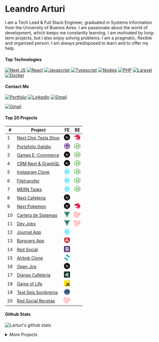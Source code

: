 # Leandro Arturi

I am a Tech Lead & Full Stack Engineer, graduated in Systems Information from the University of Buenos Aires. I am passionate about the world of development, which keeps me constantly learning. I am motivated by long-term projects, but I also enjoy solving problems. I am a pragmatic, flexible and organized person. I am always predisposed to learn and to offer my help.

#### Top Technologies

[![Next JS](https://img.shields.io/badge/Next-black?style=for-the-badge&logo=next.js&logoColor=white)](#) 
[![React](https://img.shields.io/badge/React-61DBFB?style=for-the-badge&logo=react&logoColor=03D3F7&color=212121)](#) 
[![Javascript](https://img.shields.io/badge/Javascript-F0DB4F?style=for-the-badge&logo=javascript&logoColor=black&color=E8D44D)](#) 
[![Typescript](https://img.shields.io/badge/Typescript-007acc?style=for-the-badge&logo=typescript&logoColor=white&color=2F73BF)](#) 
[![Nodejs](https://img.shields.io/badge/-Nodejs-3C873A?style=for-the-badge&logo=node.js&logoColor=white&color=519942)](#) 
[![PHP](https://img.shields.io/badge/-PHP-777BB4?style=for-the-badge&logo=php&logoColor=white)](#)
[![Laravel](https://img.shields.io/badge/-Laravel-FF2D20?style=for-the-badge&logo=laravel&logoColor=white&color=E7392C)](#)
[![Docker](https://img.shields.io/badge/docker-%230db7ed.svg?style=for-the-badge&logo=docker&logoColor=white&color=2592E5)](#)

#### Contact Me
[![Portfolio](https://img.shields.io/badge/Portfolio-%23000000.svg?style=for-the-badge&logo=firefox&logoColor=#FF7139)](https://leandroarturi.com.ar)
[![LinkedIn](https://img.shields.io/badge/linkedin-%230077B5.svg?style=for-the-badge&logo=linkedin&logoColor=white&color=0173B1)](https://www.linkedin.com/in/leandroarturi)
[![Gmail](https://img.shields.io/badge/Gmail-D14836?style=for-the-badge&logo=gmail&logoColor=white&color=cc2d28)](mailto:lea.arturi@gmail.com.com)


<a href="mailto:elcorreoquequieres@correo.com">![Gmail](https://img.shields.io/badge/Gmail-D14836?style=for-the-badge&logo=gmail&logoColor=white&color=cc2d28)</a>



#### Top 20 Projects
| #  | Project                                                                          | FE                                                                                                                                                | BE                                                                                                                                             |
| -- | -------------------------------------------------------------------------------- | ---------------------------------------------------------------------------------------------------------------------------------------------------- | ------------------------------------------------------------------------------------------------------------------------------------------------ |
| 1  | [Next Clon Tesla Shop](https://leandroarturi.com.ar)                           | [<span><img src="./icons/nextjs-icon.svg" alt="Next" width="20px" height="20px"></span>](https://github.com/larturi/next-teslo-shop)               | [<span><img src="./icons/nestjs.svg" alt="Nest.js" width="20px" height="20px">](https://github.com/larturi/nest-teslo-api)                     |
| 2  | [Portafolio Gatsby](https://leandroarturi.com.ar)                              | [<span><img src="./icons/gatsby.svg" alt="Gatsby" width="20px" height="20px"></span>](https://github.com/larturi/portfolio-gatsby)                 | [<span><img src="./icons/nodejs-icon.svg" alt="Node" width="20px" height="20px"></span>](https://github.com/larturi/portfolio-strapi)          |
| 3  | [Games E-Commerce](http://cloudapp.com.ar/ecommerce-games)                     | [<span><img src="./icons/nextjs-icon.svg" alt="Next" width="20px" height="20px"></span>](https://github.com/larturi/next-ecommerce-client)         | [<span><img src="./icons/nodejs-icon.svg" alt="Node" width="20px" height="20px"></span>](https://github.com/larturi/strapi-ecommerce-server)   |
| 4  | [CRM Next & GraphQL](http://cloudapp.com.ar/crm-next-apollo)                   | [<span><img src="./icons/nextjs-icon.svg" alt="Next" width="20px" height="20px"></span>](https://github.com/larturi/next-graphql-crm)              | [<span><img src="./icons/nodejs-icon.svg" alt="Node" width="20px" height="20px"></span>](https://github.com/larturi/node-graphql-crm)          |
| 5  | [Instagram Clone](https://instaclone-react.netlify.app)                        | [<span><img src="./icons/react.svg" alt="React" width="20px" height="20px"></span>](https://github.com/larturi/react-apollo-instaclone-client)     | [<span><img src="./icons/nodejs-icon.svg" alt="Node" width="20px" height="20px"></span>](https://github.com/larturi/apollo-instaclone-server)  |
| 6  | [Filetransfer](https://react-filetransfer-cliente.vercel.app)                  | [<span><img src="./icons/react.svg" alt="React" width="20px" height="20px"></span>](https://github.com/larturi/react-filetransfer-cliente)         | [<span><img src="./icons/nodejs-icon.svg" alt="Node" width="20px" height="20px"></span>](https://github.com/larturi/node-filetransfer-backend) |
| 7  | [MERN Tasks](http://mern-tasks.cloudapp.com.ar)                                | [<span><img src="./icons/react.svg" alt="React" width="20px" height="20px"></span>](https://github.com/larturi/react-mern-tasks)                   | [<span><img src="./icons/nodejs-icon.svg" alt="Node" width="20px" height="20px"></span>](https://github.com/larturi/node-mern-tasks)           |
| 8  | [Next Cafeteria](https://next-prisma-kiosoco-app-nvwrpxxfa-larturi.vercel.app) | [<span><img src="./icons/nextjs-icon.svg" alt="Next" width="20px" height="20px"></span>](https://github.com/larturi/next-prisma-kiosoco-app)       |                                                                                                                                                  |
| 9  | [Next Pokemon](https://next-app-pokemon.vercel.app)                            | [<span><img src="./icons/nextjs-icon.svg" alt="Next" width="20px" height="20px"></span>](https://github.com/larturi/next-pokemon)                  | [<span><img src="./icons/nestjs.svg" alt="Nest.js" width="20px" height="20px">](https://github.com/larturi/nest-pokedex)                       |
| 10 | [Cartera de Sistemas](http://www.carteradesistemas.cloudapp.com.ar/login)      | [<span><img src="./icons/vue.svg" alt="Vue" width="20px" height="20px"></span>](https://github.com/larturi/vue-buscador-banderas)                  | [<span><img src="./icons/laravel.svg" alt="Laravel" width="20px" height="20px"></span>](https://github.com/larturi/laravel-cartera-sistemas)   |
| 11 | [Dev Jobs](http://www.devjobs.cloudapp.com.ar)                                 | [<span><img src="./icons/vue.svg" alt="Vue" width="20px" height="20px"></span>](https://github.com/larturi/vue-buscador-banderas)                  | [<span><img src="./icons/laravel.svg" alt="Laravel" width="20px" height="20px"></span>](https://github.com/larturi/laravel-devJobs)            |
| 12 | [Journal App](http://calendar-react.cloudapp.com.ar)                           | [<span><img src="./icons/react.svg" alt="React" width="20px" height="20px"></span>](https://github.com/larturi/react-journal-app)                  |                                                                                                                                                  |
| 13 | [Burguers App](http://cloudapp.com.ar/demo/burgers/#/list-categories)          | [<span><img src="./icons/angular-icon.svg" alt="Angular" width="20px" height="20px"></span>](https://github.com/larturi/angular-burguer-queen)     |                                                                                                                                                  |
| 14 | [Red Social](https://larturi.github.io/bootstrap-red-social)                   | [<span><img src="./icons/bootstrap.svg" alt="Bootstrap" width="20px" height="20px"></span>](https://github.com/larturi/bootstrap-red-social)       |                                                                                                                                                  |
| 15 | [Airbnb Clone](https://larturi.github.io/tailwind-airbnb)                      | [<span><img src="./icons/tailwindcss-icon.svg" alt="Tailwind" width="20px" height="20px"></span>](https://github.com/larturi/tailwind-airbnb)      |                                                                                                                                                  |
| 16 | [Open Jira](https://next-open-jira-app.vercel.app)                             | [<span><img src="./icons/nextjs-icon.svg" alt="Next" width="20px" height="20px"></span>](https://github.com/larturi/next-open-jira)                |                                                                                                                                                  |
| 17 | [Django Cafeteria](http://cafeteriadjango.pythonanywhere.com)                  | [<span><img src="./icons/django.svg" alt="Django" width="20px" height="20px"></span>](https://github.com/larturi/django-cafeteria)                 |                                                                                                                                                  |
| 18 | [Game of Life](https://game-life-conway.netlify.app)                           | [<span><img src="./icons/javascript.svg" alt="Vanilla JS" width="20px" height="20px"></span>](https://github.com/larturi/js-game-of-life-conway)   |                                                                                                                                                  |
| 19 | [Test Seis Sombreros](http://cloudapp.com.ar/testsombreros)                    | [<span><img src="./icons/php.svg" alt="Php" width="20px" height="20px"></span>](https://github.com/larturi/php-seis-sombreros)                     |                                                                                                                                                  |
| 20 | [Red Social Recetas](http://www.recetas.cloudapp.com.ar)                       | [<span><img src="./icons/laravel.svg" alt="Laravel" width="20px" height="20px"></span>](https://github.com/larturi/laravel-recetas-cocina)<br> |


#### Github Stats

![Larturi's github stats](https://github-readme-stats.vercel.app/api?username=larturi&count_private=true&theme=tokyonight&hide=contribs,prs)

 <details>
<summary>
  More Projects
</summary>
   
<br>

| #   | Project                                                                                          | FE                                                                                                                                                     | BE                                                                                                                                                  |
| --- | ------------------------------------------------------------------------------------------------ | --------------------------------------------------------------------------------------------------------------------------------------------------------- | ----------------------------------------------------------------------------------------------------------------------------------------------------- |
| 1   | [React Lyrics](https://lyrics-react-lna.netlify.app)                                           | [<span><img style="text-align: center;" src="./icons/react.svg" alt="React" width="20px" height="20px"></span>](https://github.com/larturi/react-lyrics-v2)                         |                                                                                                                                                       |
| 2   | Twitter Clone React & Go                                                                         | [<span><img style="text-align: center;" src="./icons/react.svg" alt="React" width="20px" height="20px"></span>](https://github.com/larturi/react-twitter-clone)                     | [<span><img style="text-align: center;" src="./icons/go.svg" alt="Golang" width="20px" height="20px"></span>](https://github.com/larturi/golang-twitter-clone)                  |
| 3   | Serverless AWS Lambda Dynamo PoC                                                                 |                                                                                                                                                           | [<span><img style="text-align: center;" src="./icons/nodejs-icon.svg" alt="Node" width="20px" height="20px"></span>](https://github.com/larturi/aws-serverless-node-poc)        |
| 4   | [React Crypto CoinGecko](https://react-crypto-coingecko.netlify.app)                           | [<span><img style="text-align: center;" src="./icons/react.svg" alt="React" width="20px" height="20px"></span>](https://github.com/larturi/react-crypto-coingecko)                  |                                                                                                                                                       |
| 5   | [React Giphy App](http://cloudapp.com.ar/demo/gif-react)                                       | [<span><img style="text-align: center;" src="./icons/react.svg" alt="React" width="20px" height="20px"></span>](https://github.com/larturi/react-gift-app)                          |                                                                                                                                                       |
| 6   | [React Drinks App](http://cloudapp.com.ar/demo/drinks)                                         | [<span><img style="text-align: center;" src="./icons/react.svg" alt="React" width="20px" height="20px"></span>](https://github.com/larturi/react-drinks)                            |                                                                                                                                                       |
| 7   | [React Criptos App](http://cloudapp.com.ar/demo/cripto)                                        | [<span><img style="text-align: center;" src="./icons/react.svg" alt="React" width="20px" height="20px"></span>](https://github.com/larturi/react-criptomonedas)                     |                                                                                                                                                       |
| 8   | [React Heroes App](https://heros-react-app.netlify.app)                                        | [<span><img style="text-align: center;" src="./icons/react.svg" alt="React" width="20px" height="20px"></span>](https://github.com/larturi/react-heroes-app)                        |                                                                                                                                                       |
| 9   | [React Breaking Bad](https://breakingbad-app-react.netlify.app)                                | [<span><img style="text-align: center;" src="./icons/react.svg" alt="React" width="20px" height="20px"></span>](https://github.com/larturi/react-breakingbad-api)                   |                                                                                                                                                       |
| 10  | [React Basic Budget](https://budget-basic-react-app.netlify.app)                               | [<span><img style="text-align: center;" src="./icons/react.svg" alt="React" width="20px" height="20px"></span>](https://github.com/larturi/react-presupuesto)                       |                                                                                                                                                       |
| 11  | [React Seguros](https://cotizador-react-app-ok.netlify.app)                                    | [<span><img style="text-align: center;" src="./icons/react.svg" alt="React" width="20px" height="20px"></span>](https://github.com/larturi/react-cotizador)                         |                                                                                                                                                       |
| 12  | [React Citas App](https://agenda-turnos-react.netlify.app)                                     | [<span><img style="text-align: center;" src="./icons/react.svg" alt="React" width="20px" height="20px"></span>](https://github.com/larturi/react-citas)                             |                                                                                                                                                       |
| 13  | [React Imágenes Pixabay](https://images-pixabay-react-app.netlify.app)                         | [<span><img style="text-align: center;" src="./icons/react.svg" alt="React" width="20px" height="20px"></span>](https://github.com/larturi/react-imagenes-pixabay)                  |                                                                                                                                                       |
| 14  | iCard - Menú Restaurantes                                                                        | [<span><img style="text-align: center;" src="./icons/react.svg" alt="React" width="20px" height="20px"></span>](https://github.com/larturi/react-icard)                             | [<span><img style="text-align: center;" src="./icons/django.svg" alt="Django" width="20px" height="20px"></span>](https://github.com/larturi/django-rest-icard)                 |
| 15  | MERN Tickets App                                                                                 | [<span><img style="text-align: center;" src="./icons/react.svg" alt="React" width="20px" height="20px"></span>](https://github.com/larturi/react-tickets-app)                       | [<span><img style="text-align: center;" src="./icons/nodejs-icon.svg" alt="Node" width="20px" height="20px"></span>](https://github.com/larturi/-node-tickets-app-server)       |
| 16  | React Noticias App                                                                               | [<span><img style="text-align: center;" src="./icons/react.svg" alt="React" width="20px" height="20px"></span>](https://github.com/larturi/react-noticias)                          |                                                                                                                                                       |
| 17  | React CRUD Productos                                                                             | [<span><img style="text-align: center;" src="./icons/react.svg" alt="React" width="20px" height="20px"></span>](https://github.com/larturi/react-redux-crud-productos)              |                                                                                                                                                       |
| 18  | React Mapbox SocketIO                                                                            | [<span><img style="text-align: center;" src="./icons/react.svg" alt="React" width="20px" height="20px"></span>](https://github.com/larturi/react-mapas-client)                      |                                                                                                                                                       |
| 19  | React Clima App                                                                                  | [<span><img style="text-align: center;" src="./icons/react.svg" alt="React" width="20px" height="20px"></span>](https://github.com/larturi/react-clima)                             |                                                                                                                                                       |
| 20  | MERN Chat                                                                                        | [<span><img style="text-align: center;" src="./icons/react.svg" alt="React" width="20px" height="20px"></span>](https://github.com/larturi/react-chatapp-app)                       | [<span><img style="text-align: center;" src="./icons/nodejs-icon.svg" alt="Node" width="20px" height="20px"></span>](https://github.com/larturi/node-chatapp-server)            |
| 21  | [Todolist MERN](http://www.todolist-mern.cloudapp.com.ar)                                      | [<span><img style="text-align: center;" src="./icons/nextjs-icon.svg" alt="Next" width="20px" height="20px"></span>](https://github.com/larturi/next-todolist-mern-cliente)         | [<span><img style="text-align: center;" src="./icons/nodejs-icon.svg" alt="Node" width="20px" height="20px"></span>](https://github.com/larturi/node-todolist-mern-ts-server)   |
| 22  | [Products Hunt](https://product-hunt-1f8d8.web.app)                                            | [<span><img style="text-align: center;" src="./icons/nextjs-icon.svg" alt="Next" width="20px" height="20px"></span>](https://github.com/larturi/next-producthunt)                   | <span><img style="text-align: center;" src="./icons/firebase.svg" alt="Firebase" width="20px" height="20px"></span>                                                               |
| 23  | [Guitar LA](https://react-next-guitarla.vercel.app)                                            | [<span><img style="text-align: center;" src="./icons/nextjs-icon.svg" alt="Next" width="20px" height="20px"></span>](https://github.com/larturi/next-guitarla)                      |                                                                                                                                                       |
| 24  | [Curriculum](https://gatsby-curriculum.netlify.app)                                            | [<span><img style="text-align: center;" src="./icons/gatsby.svg" alt="Gatsby" width="20px" height="20px"></span>](https://github.com/larturi/gatsby-curriculum)                     |                                                                                                                                                       |
| 25  | [Hotel Gatsby](https://gatsby-hotel-app.netlify.app)                                           | [<span><img style="text-align: center;" src="./icons/gatsby.svg" alt="Gatsby" width="20px" height="20px"></span>](https://github.com/larturi/gatsby-hotel)                          |                                                                                                                                                       |
| 26  | [Bienes Raices](https://bienesraices-gatsby-app.netlify.app)                                   | [<span><img style="text-align: center;" src="./icons/gatsby.svg" alt="Gatsby" width="20px" height="20px"></span>](https://github.com/larturi/gatsby-propiedades-front)              | [<span><img style="text-align: center;" src="./icons/nodejs-icon.svg" alt="Node" width="20px" height="20px"></span>](https://github.com/larturi/node-propiedades-back)          |
| 27  | Node Api Rest Server                                                                             |                                                                                                                                                           | [<span><img style="text-align: center;" src="./icons/nodejs-icon.svg" alt="Node" width="20px" height="20px"></span>](https://github.com/larturi/node-rest-server)               |
| 28  | Node PoCs & Labs                                                                                 |                                                                                                                                                           | [<span><img style="text-align: center;" src="./icons/nodejs-icon.svg" alt="Node" width="20px" height="20px"></span>](https://github.com/larturi/node-labs)                      |
| 29  | Apollo & MySQL & TypeScript                                                                      |                                                                                                                                                           | [<span><img style="text-align: center;" src="./icons/nodejs-icon.svg" alt="Node" width="20px" height="20px"></span>](https://github.com/larturi/apollo-graphql-typescript)      |
| 30  | Node Bands Names                                                                                 |                                                                                                                                                           | [<span><img style="text-align: center;" src="./icons/nodejs-icon.svg" alt="Node" width="20px" height="20px"></span>](https://github.com/larturi/socketio-band-names-server)     |
| 31  | Node Turnos                                                                                      |                                                                                                                                                           | [<span><img style="text-align: center;" src="./icons/nodejs-icon.svg" alt="Node" width="20px" height="20px"></span>](https://github.com/larturi/node-turnos)                    |
| 32  | Node FizzBuzz                                                                                    |                                                                                                                                                           | [<span><img style="text-align: center;" src="./icons/nodejs-icon.svg" alt="Node" width="20px" height="20px"></span>](https://github.com/larturi/node-ts-fizzbuzz)               |
| 33  | Node Basic Chat                                                                                  |                                                                                                                                                           | [<span><img style="text-align: center;" src="./icons/nodejs-icon.svg" alt="Node" width="20px" height="20px"></span>](https://github.com/larturi/socketio-chat-basico)           |
| 34  | Node Weather App                                                                                 |                                                                                                                                                           | [<span><img style="text-align: center;" src="./icons/nodejs-icon.svg" alt="Node" width="20px" height="20px"></span>](https://github.com/larturi/node-weather-app)               |
| 35  | Node Clima App                                                                                   |                                                                                                                                                           | [<span><img style="text-align: center;" src="./icons/nodejs-icon.svg" alt="Node" width="20px" height="20px"></span>](https://github.com/larturi/node-clima)                     |
| 36  | Node Todolist Shell                                                                              |                                                                                                                                                           | [<span><img style="text-align: center;" src="./icons/nodejs-icon.svg" alt="Node" width="20px" height="20px"></span>](https://github.com/larturi/node-por-hacer)                 |
| 37  | Node & MySQL & TypeScript                                                                        |                                                                                                                                                           | [<span><img style="text-align: center;" src="./icons/nodejs-icon.svg" alt="Node" width="20px" height="20px"></span>](https://github.com/larturi/node-ts-mysql)                  |
| 38  | Chat Node                                                                                        |                                                                                                                                                           | [<span><img style="text-align: center;" src="./icons/nodejs-icon.svg" alt="Node" width="20px" height="20px"></span>](https://github.com/larturi/node-socket-chat)               |
| 39  | Apollo & MySQL                                                                                   |                                                                                                                                                           | [<span><img style="text-align: center;" src="./icons/nodejs-icon.svg" alt="Node" width="20px" height="20px"></span>](https://github.com/larturi/apollo-graphql-mysql-server)    |
| 40  | Laravel Devstagram                                                                               | [<span><img style="text-align: center;" src="./icons/laravel.svg" alt="Laravel" width="20px" height="20px"></span>](https://github.com/larturi/laravel-devstagram)                  |                                                                                                                                                       |
| 41  | Blog + Admin - Laravel & Jetstream                                                               | [<span><img style="text-align: center;" src="./icons/laravel.svg" alt="Laravel" width="20px" height="20px"></span>](https://github.com/larturi/laravel-blog-jetstream)              |                                                                                                                                                       |
| 42  | [Todolist Laravel & Nuxt](http://todolist-vue.cloudapp.com.ar/dist)                            | [<span><img style="text-align: center;" src="./icons/nuxt-icon.svg" alt="Nuxt" width="20px" height="20px"></span>](https://github.com/larturi/vue-nuxt-todolist-client)             | [<span><img style="text-align: center;" src="./icons/laravel.svg" alt="Laravel" width="20px" height="20px"></span>](https://github.com/larturi/laravel-vue-todolist-backend)    |
| 43  | [Laravel Organizador Futbol](http://hoyjugamos.cloudapp.com.ar)                                | [<span><img style="text-align: center;" src="./icons/laravel.svg" alt="Laravel" width="20px" height="20px"></span>](https://github.com/larturi/php-hoyjugamos)                      |                                                                                                                                                       |
| 44  | Laravel Establecimientos                                                                         | [<span><img style="text-align: center;" src="./icons/laravel.svg" alt="Laravel" width="20px" height="20px"></span>](https://github.com/larturi/laravel-establecimientos)            |                                                                                                                                                       |
| 45  | CURD Laravel                                                                                     | [<span><img style="text-align: center;" src="./icons/laravel.svg" alt="Laravel" width="20px" height="20px"></span>](https://github.com/larturi/laravel-abm)                         |                                                                                                                                                       |
| 46  | CURD Laravel II                                                                                  | [<span><img style="text-align: center;" src="./icons/laravel.svg" alt="Laravel" width="20px" height="20px"></span>](https://github.com/larturi/laravel-abm2)                        |                                                                                                                                                       |
| 47  | [Famosos Twitter](http://www.famososentwitter.com.ar/noticias-de-famosos-en-twitter/all/1.php) | [<span><img style="text-align: center;" src="./icons/php.svg" alt="Php" width="20px" height="20px"></span>](https://github.com/larturi/php-famosos-twitter)                         |                                                                                                                                                       |
| 48  | [Chistes](http://chistescodificados.cloudapp.com.ar/controllers/chiste.php?accion=listar)      | [<span><img style="text-align: center;" src="./icons/php.svg" alt="Php" width="20px" height="20px"></span>](https://github.com/larturi/php-chistessincodificar)                     |                                                                                                                                                       |
| 49  | [Programmer Day](http://programmerday.cloudapp.com.ar)                                         | [<span><img style="text-align: center;" src="./icons/php.svg" alt="Php" width="20px" height="20px"></span>](https://github.com/larturi/php-programmerday)                           |                                                                                                                                                       |
| 50  | Trivia Series                                                                                    | [<span><img style="text-align: center;" src="./icons/php.svg" alt="Php" width="20px" height="20px"></span>](https://github.com/larturi/php-triviaseries)                            |                                                                                                                                                       |
| 51  | Maschefacts                                                                                      | [<span><img style="text-align: center;" src="./icons/php.svg" alt="Php" width="20px" height="20px"></span>](https://github.com/larturi/php-maschefacts)                             |                                                                                                                                                       |
| 52  | PoCs & Labs                                                                                      | [<span><img style="text-align: center;" src="./icons/php.svg" alt="Php" width="20px" height="20px"></span>](https://github.com/larturi/php-labs)                                    |                                                                                                                                                       |
| 53  | Patrones de Diseño JS & TS                                                                       |                                                                                                                                                           | [<span><img style="text-align: center;" src="./icons/javascript.svg" alt="Vanilla JS" width="20px" height="20px"></span>](https://github.com/larturi/js-design-patterns)        |
| 54  | [The Vision Test](http://cloudapp.com.ar/visiontest)                                           | [<span><img style="text-align: center;" src="./icons/javascript.svg" alt="Vanilla JS" width="20px" height="20px"></span>](https://github.com/larturi/js-the-vision-test)            |                                                                                                                                                       |
| 55  | [Simon](http://cloudapp.com.ar/demo/simon)                                                     | [<span><img style="text-align: center;" src="./icons/javascript.svg" alt="Vanilla JS" width="20px" height="20px"></span>](https://github.com/larturi/js-simon)                      |                                                                                                                                                       |
| 56  | BlockChain                                                                                       |                                                                                                                                                           | [<span><img style="text-align: center;" src="./icons/javascript.svg" alt="Vanilla JS" width="20px" height="20px"></span>](https://github.com/larturi/js-blockchain)             |
| 57  | Portafolio Old                                                                                   | [<span><img style="text-align: center;" src="./icons/javascript.svg" alt="Vanilla JS" width="20px" height="20px"></span>](https://github.com/larturi/js-leandroarturi)              |                                                                                                                                                       |
| 58  | Docker Django + Postgres + React                                                                 |                                                                                                                                                           | [<span><img style="text-align: center;" src="./icons/docker-icon.svg" alt="Docker" width="20px" height="20px"></span>](https://github.com/larturi/docker-django-rest-react-poc) |
| 59  | Docker Next.js App                                                                               |                                                                                                                                                           | [<span><img style="text-align: center;" src="./icons/docker-icon.svg" alt="Docker" width="20px" height="20px"></span>](https://github.com/larturi/docker-nextjs-template)       |
| 60  | Docker Postgres + PgAdmin                                                                        |                                                                                                                                                           | [<span><img style="text-align: center;" src="./icons/docker-icon.svg" alt="Docker" width="20px" height="20px"></span>](https://github.com/larturi/docker-postgres-pgadmin)      |
| 61  | Docker Php8 + MySQL                                                                              |                                                                                                                                                           | [<span><img style="text-align: center;" src="./icons/docker-icon.svg" alt="Docker" width="20px" height="20px"></span>](https://github.com/larturi/docker-php8-mysql)            |
| 62  | Docker Php5.4 + MySQL                                                                            |                                                                                                                                                           | [<span><img style="text-align: center;" src="./icons/docker-icon.svg" alt="Docker" width="20px" height="20px"></span>](https://github.com/larturi/docker-php54-mysql)           |
| 63  | Docker Laravel + MySQL + PhpMyAdmin                                                              |                                                                                                                                                           | [<span><img style="text-align: center;" src="./icons/docker-icon.svg" alt="Docker" width="20px" height="20px"></span>](https://github.com/larturi/docker-laravel-mysql)         |
| 64  | Python Pygame Rockets                                                                            | [<span><img style="text-align: center;" src="./icons/python.svg" alt="Python" width="20px" height="20px"></span>](https://github.com/larturi/python-pygame-rockets)                 |                                                                                                                                                       |
| 65  | Python Asistente PyAudio & Pyttsx3                                                               | [<span><img style="text-align: center;" src="./icons/python.svg" alt="Python" width="20px" height="20px"></span>](https://github.com/larturi/python-asistente-virtual)              |                                                                                                                                                       |
| 66  | Python Callejero Argenprop                                                                       |                                                                                                                                                           | [<span><img style="text-align: center;" src="./icons/python.svg" alt="Python" width="20px" height="20px"></span>](https://github.com/larturi/python-argenprop-callejero)        |
| 67  | Python Scraping Subtitles BeautifulSoup                                                          |                                                                                                                                                           | [<span><img style="text-align: center;" src="./icons/python.svg" alt="Python" width="20px" height="20px"></span>](https://github.com/larturi/python-scraping-subtitles)         |
| 68  | Python Scraping Books BeautifulSoup                                                              |                                                                                                                                                           | [<span><img style="text-align: center;" src="./icons/python.svg" alt="Python" width="20px" height="20px"></span>](https://github.com/larturi/python-scraping-books)             |
| 69  | Python Scraping Spider                                                                           |                                                                                                                                                           | [<span><img style="text-align: center;" src="./icons/python.svg" alt="Python" width="20px" height="20px"></span>](https://github.com/larturi/python-scraping-spider)            |
| 70  | Python Excel Automation Pandas                                                                   |                                                                                                                                                           | [<span><img style="text-align: center;" src="./icons/python.svg" alt="Python" width="20px" height="20px"></span>](https://github.com/larturi/python-excel-pandas-openpyxl)      |
| 71  | Python Recetario                                                                                 |                                                                                                                                                           | [<span><img style="text-align: center;" src="./icons/python.svg" alt="Python" width="20px" height="20px"></span>](https://github.com/larturi/python-recetario)                  |
| 72  | CRUD Python Tkinter                                                                              | [<span><img style="text-align: center;" src="./icons/python.svg" alt="Python" width="20px" height="20px"></span>](https://github.com/larturi/python-crud-tkinter)                   |                                                                                                                                                       |
| 73  | Python PoCs & Labs                                                                               |                                                                                                                                                           | [<span><img style="text-align: center;" src="./icons/python.svg" alt="Python" width="20px" height="20px"></span>](https://github.com/larturi/python-labs)                       |
| 74  | Python CSV to SQLite                                                                             |                                                                                                                                                           | [<span><img style="text-align: center;" src="./icons/python.svg" alt="Python" width="20px" height="20px"></span>](https://github.com/larturi/python-zip-csv-sqlite)             |
| 75  | FastAPI & GraphQL                                                                                |                                                                                                                                                           | [<span><img style="text-align: center;" src="./icons/fastapi.png" alt="Python" width="20px" height="20px"></span>](https://github.com/larturi/fastapi-graphql-postgre)          |
| 76  | FastAPI & Mongo Posts with User Login API                                                        |                                                                                                                                                           | [<span><img style="text-align: center;" src="./icons/fastapi.png" alt="Python" width="20px" height="20px"></span>](https://github.com/larturi/fastapi-mongo-login-user-post)    |
| 77  | FastAPI & Mongo Basic API CURD                                                                   |                                                                                                                                                           | [<span><img style="text-align: center;" src="./icons/fastapi.png" alt="Python" width="20px" height="20px"></span>](https://github.com/larturi/fastapi-mongo-crud)               |
| 78  | Flask & Postgres Basic API CURD                                                                  |                                                                                                                                                           | [<span><img style="text-align: center;" src="./icons/flask.png" alt="Python" width="20px" height="20px"></span>](https://github.com/larturi/flask-api-crud)                     |
| 79  | Django API Blog                                                                                  |                                                                                                                                                           | [<span><img style="text-align: center;" src="./icons/django.svg" alt="Django" width="20px" height="20px"></span>](https://github.com/larturi/django-rest-blog-full)             |
| 80  | Django API Agenda                                                                                |                                                                                                                                                           | [<span><img style="text-align: center;" src="./icons/django.svg" alt="Django" width="20px" height="20px"></span>](https://github.com/larturi/django-rest-agenda)                |
| 81  | Django API Profiles                                                                              |                                                                                                                                                           | [<span><img style="text-align: center;" src="./icons/django.svg" alt="Django" width="20px" height="20px"></span>](https://github.com/larturi/django-profiles-api)               |
| 82  | Django API Polls                                                                                 |                                                                                                                                                           | [<span><img style="text-align: center;" src="./icons/django.svg" alt="Django" width="20px" height="20px"></span>](https://github.com/larturi/django\_polls)                     |
| 83  | Django API Blog Basic                                                                            |                                                                                                                                                           | [<span><img style="text-align: center;" src="./icons/django.svg" alt="Django" width="20px" height="20px"></span>](https://github.com/larturi/django-rest-blog-basic)            |
| 84  | Django API PoC                                                                                   |                                                                                                                                                           | [<span><img style="text-align: center;" src="./icons/django.svg" alt="Django" width="20px" height="20px"></span>](https://github.com/larturi/django-apirest-lab-tests)          |
| 85  | Django Personal Page                                                                             | [<span><img style="text-align: center;" src="./icons/django.svg" alt="Django" width="20px" height="20px"></span>](https://github.com/larturi/django-personal-page)                  |                                                                                                                                                       |
| 86  | Django Users App                                                                                 | [<span><img style="text-align: center;" src="./icons/django.svg" alt="Django" width="20px" height="20px"></span>](https://github.com/larturi/django-users)                          |                                                                                                                                                       |
| 87  | Django Biblioteca App                                                                            | [<span><img style="text-align: center;" src="./icons/django.svg" alt="Django" width="20px" height="20px"></span>](https://github.com/larturi/django-biblioteca)                     |                                                                                                                                                       |
| 88  | Django Empleados App                                                                             | [<span><img style="text-align: center;" src="./icons/django.svg" alt="Django" width="20px" height="20px"></span>](https://github.com/larturi/django-empleados)                      |                                                                                                                                                       |
| 89  | Django Todolist with Login                                                                       | [<span><img style="text-align: center;" src="./icons/django.svg" alt="Django" width="20px" height="20px"></span>](https://github.com/larturi/django-todolist)                       |                                                                                                                                                       |
| 90  | Django Web Playground                                                                            | [<span><img style="text-align: center;" src="./icons/django.svg" alt="Django" width="20px" height="20px"></span>](https://github.com/larturi/django-web-playground)                 |                                                                                                                                                       |
| 91  | Django MyBlog App                                                                                | [<span><img style="text-align: center;" src="./icons/django.svg" alt="Django" width="20px" height="20px"></span>](https://github.com/larturi/django-myblog)                         |                                                                                                                                                       |
| 92  | Django Web Cursos                                                                                | [<span><img style="text-align: center;" src="./icons/django.svg" alt="Django" width="20px" height="20px"></span>](https://github.com/larturi/django-webpage/tree/main)              |                                                                                                                                                       |
| 93  | Golang API Basic with GORM                                                                       |                                                                                                                                                           | [<span><img style="text-align: center;" src="./icons/go.svg" alt="Golang" width="20px" height="20px"></span>](https://github.com/larturi/golang-api-gorm-basic)                 |
| 94  | Golang API Basic with MySQL                                                                      |                                                                                                                                                           | [<span><img style="text-align: center;" src="./icons/go.svg" alt="Golang" width="20px" height="20px"></span>](https://github.com/larturi/golang-api-gorm-basic)                 |
| 95  | Golang PoC                                                                                       |                                                                                                                                                           | [<span><img style="text-align: center;" src="./icons/go.svg" alt="Golang" width="20px" height="20px"></span>](https://github.com/larturi/golang-basic/tree/main)                |
| 96  | Gym Fitness                                                                                      | [<span><img style="text-align: center;" src="./icons/wordpress-icon.svg" alt="WordPress" width="20px" height="20px"></span>](https://github.com/larturi/wp-gymfitness)              |                                                                                                                                                       |
| 97  | Visita Toronto                                                                                   | [<span><img style="text-align: center;" src="./icons/wordpress-icon.svg" alt="WordPress" width="20px" height="20px"></span>](https://github.com/larturi/wp-visita-toronto)          |                                                                                                                                                       |
| 98  | Pizzeria Website                                                                                 | [<span><img style="text-align: center;" src="./icons/wordpress-icon.svg" alt="WordPress" width="20px" height="20px"></span>](https://github.com/larturi/wp-gutenberg-pizzeria)      |                                                                                                                                                       |
| 99  | Blog del Viajero                                                                                 | [<span><img style="text-align: center;" src="./icons/wordpress-icon.svg" alt="WordPress" width="20px" height="20px"></span>](https://github.com/larturi/wp-blog-viajero)            |                                                                                                                                                       |
| 100 | Bootstrap Blog Theme                                                                             | [<span><img style="text-align: center;" src="./icons/wordpress-icon.svg" alt="WordPress" width="20px" height="20px"></span>](https://github.com/larturi/wp-bootstrap-blog)          |                                                                                                                                                       |
| 101 | Simple Bootstrap Theme]                                                                         | [<span><img style="text-align: center;" src="./icons/wordpress-icon.svg" alt="WordPress" width="20px" height="20px"></span>](https://github.com/larturi/wp-simple-theme-bootstrap)  |                                                                                                                                                       |
| 102 | [Chat Angular & Firebaser](http://cloudapp.com.ar/demo/firechat)                               | [<span><img style="text-align: center;" src="./icons/angular-icon.svg" alt="Angular" width="20px" height="20px"></span> ](https://github.com/larturi/angular-firechat)              | <span><img style="text-align: center;" src="./icons/firebase.svg" alt="Firebase" width="20px" height="20px"></span>                                                               |
| 103 | [Angular Heroes](http://cloudapp.com.ar/demo/heroes-ng/#/heroes)                               | [<span><img style="text-align: center;" src="./icons/angular-icon.svg" alt="Angular" width="20px" height="20px"></span> ](https://github.com/larturi/angular-buscador-heroes)       |                                                                                                                                                       |
| 104 | [Angular Películas App](http://cloudapp.com.ar/demo/peliculas/#/home)                          | [<span><img style="text-align: center;" src="./icons/angular-icon.svg" alt="Angular" width="20px" height="20px"></span> ](https://github.com/larturi/angular-peliculas)             |                                                                                                                                                       |
| 105 | [Angular Blackjack](http://cloudapp.com.ar/demo/blackjack/#/juego)                             | [<span><img style="text-align: center;" src="./icons/angular-icon.svg" alt="Angular" width="20px" height="20px"></span> ](https://github.com/larturi/js-blackjack)                  |                                                                                                                                                       |
| 106 | [Angular Blog](https://angular-blog-app.netlify.app)                                           | [<span><img style="text-align: center;" src="./icons/angular-icon.svg" alt="Angular" width="20px" height="20px"></span> ](https://github.com/larturi/angular-blog)                  |                                                                                                                                                       |
| 107 | [Angular Blog Admin](https://blog-admin-angular.netlify.app)                                   | [<span><img style="text-align: center;" src="./icons/angular-icon.svg" alt="Angular" width="20px" height="20px"></span> ](https://github.com/larturi/angular-dasboard-blog)         |                                                                                                                                                       |
| 108 | [Angular Game of Year](http://cloudapp.com.ar/demo/goty/#/inicio)                              | [<span><img style="text-align: center;" src="./icons/angular-icon.svg" alt="Angular" width="20px" height="20px"></span> ](https://github.com/larturi/angular-goty)                  | <span><img style="text-align: center;" src="./icons/firebase.svg" alt="Firebase" width="20px" height="20px"></span>                                                               |
| 109 | [Angular Upload Images](http://cloudapp.com.ar/demo/upload-images/#/fotos)                     | [<span><img style="text-align: center;" src="./icons/angular-icon.svg" alt="Angular" width="20px" height="20px"></span> ](https://github.com/larturi/angular-uploadimages-firebase) | <span><img style="text-align: center;" src="./icons/firebase.svg" alt="Firebase" width="20px" height="20px"></span>                                                               |
| 110 | Angular Drag & Drop Países                                                                       | [<span><img style="text-align: center;" src="./icons/angular-icon.svg" alt="Angular" width="20px" height="20px"></span> ](https://github.com/larturi/angular-drag-drop-paises)      |                                                                                                                                                       |
| 111 | Angular Gráficos                                                                                 | [<span><img style="text-align: center;" src="./icons/angular-icon.svg" alt="Angular" width="20px" height="20px"></span> ](https://github.com/larturi/angular-graficos)              |                                                                                                                                                       |
| 112 | Angular Maps PoC                                                                                 | [<span><img style="text-align: center;" src="./icons/angular-icon.svg" alt="Angular" width="20px" height="20px"></span> ](https://github.com/larturi/angular-mapas)                 |                                                                                                                                                       |
| 113 | Angular Reservas App                                                                             | [<span><img style="text-align: center;" src="./icons/angular-icon.svg" alt="Angular" width="20px" height="20px"></span> ](https://github.com/larturi/angular-reservas-peluqueria)   |                                                                                                                                                       |
| 114 | Angular Contactos App                                                                            | [<span><img style="text-align: center;" src="./icons/angular-icon.svg" alt="Angular" width="20px" height="20px"></span> ](https://github.com/larturi/angular-contact-list)          |                                                                                                                                                       |
| 115 | Angular Pipes                                                                                    | [<span><img style="text-align: center;" src="./icons/angular-icon.svg" alt="Angular" width="20px" height="20px"></span> ](https://github.com/larturi/angular-pipes)                 |                                                                                                                                                       |
| 116 | Angular Preguntas y Respuestas                                                                   | [<span><img style="text-align: center;" src="./icons/angular-icon.svg" alt="Angular" width="20px" height="20px"></span> ](https://github.com/larturi/angular-preguntas-respuestas)  |                                                                                                                                                       |
| 117 | CRUD Angular & Firebase                                                                          | [<span><img style="text-align: center;" src="./icons/angular-icon.svg" alt="Angular" width="20px" height="20px"></span> ](https://github.com/larturi/angular-crud-firebase)         | <span><img style="text-align: center;" src="./icons/firebase.svg" alt="Firebase" width="20px" height="20px"></span>                                                               |
| 118 | Angular Login Firebase                                                                           | [<span><img style="text-align: center;" src="./icons/angular-icon.svg" alt="Angular" width="20px" height="20px"></span> ](https://github.com/larturi/angular-login-firebase)        | <span><img style="text-align: center;" src="./icons/firebase.svg" alt="Firebase" width="20px" height="20px"></span>                                                               |
| 119 | Angular Todolist                                                                                 | [<span><img style="text-align: center;" src="./icons/angular-icon.svg" alt="Angular" width="20px" height="20px"></span> ](https://github.com/larturi/angular-task-list)             |                                                                                                                                                       |
| 120 | Nuxt Matafuegos                                                                                  | [<span><img style="text-align: center;" src="./icons/nuxt-icon.svg" alt="Nuxt" width="20px" height="20px"></span>](https://github.com/larturi/vue-nuxt-matafuegos)                  |                                                                                                                                                       |
| 121 | [Vue Buscador Banderas](https://vue-flags-api.netlify.app)                                     | [<span><img style="text-align: center;" src="./icons/vue.svg" alt="Vue" width="20px" height="20px"></span>](https://github.com/larturi/vue-buscador-banderas)                       |                                                                                                                                                       |
| 122 | Vue CRUD Firebase Auth                                                                           | [<span><img style="text-align: center;" src="./icons/vue.svg" alt="Vue" width="20px" height="20px"></span>](https://github.com/larturi/vue-crud-firebase-auth)                      | <span><img style="text-align: center;" src="./icons/firebase.svg" alt="Firebase" width="20px" height="20px"></span>                                                               |
| 123 | Vue Cotización Dólar                                                                             | [<span><img style="text-align: center;" src="./icons/vue.svg" alt="Vue" width="20px" height="20px"></span>](https://github.com/larturi/vue-axios-vuetify-dolar)                     |                                                                                                                                                       |
| 124 | Vue Composition PoC                                                                              | [<span><img style="text-align: center;" src="./icons/vue.svg" alt="Vue" width="20px" height="20px"></span>](https://github.com/larturi/vue-composition-poc)                         |                                                                                                                                                       |
| 125 | MEVN CRUD PoC                                                                                    | [<span><img style="text-align: center;" src="./icons/vue.svg" alt="Vue" width="20px" height="20px"></span>](https://github.com/larturi/vue-crud-node-frontend)                      | [<span><img style="text-align: center;" src="./icons/nodejs-icon.svg" alt="Node" width="20px" height="20px"></span>](https://github.com/larturi/vue-crud-node-backend)          |
| 126 | [Dashboard](https://larturi.github.io/bootstrap-dashboard)                                     | [<span><img style="text-align: center;" src="./icons/bootstrap.svg" alt="Bootstrap" width="20px" height="20px"></span>](https://github.com/larturi/bootstrap-dashboard)             |                                                                                                                                                       |
| 127 | [Bootstrap Blog](https://larturi.github.io/bootstrap-vanilla-ejemplos/blog.html)               | [<span><img style="text-align: center;" src="./icons/bootstrap.svg" alt="Bootstrap" width="20px" height="20px"></span>](https://github.com/larturi/bootstrap-vanilla-ejemplos)      |                                                                                                                                                       |
| 128 | [Bootstrap Album](https://larturi.github.io/bootstrap-vanilla-ejemplos/album.html)             | [<span><img style="text-align: center;" src="./icons/bootstrap.svg" alt="Bootstrap" width="20px" height="20px"></span>](https://github.com/larturi/bootstrap-vanilla-ejemplos)      |                                                                                                                                                       |
| 129 | [Ionic Todolist](http://cloudapp.com.ar/demo/todolist-ng/#/tabs/tab1)                          | [<span><img style="text-align: center;" src="./icons/ionic.svg" alt="Ionic" width="20px" height="20px"></span>](https://github.com/larturi/angular-todolist)                        |                                                                                                                                                       |
| 130 | App Películas RN                                                                                 | [<span><img style="text-align: center;" src="./icons/react.svg" alt="React Native" width="20px" height="20px"></span>](https://github.com/larturi/rn-peliculas)                     |                                                                                                                                                       |
| 131 | Calculadora iOS                                                                                  | [<span><img style="text-align: center;" src="./icons/react.svg" alt="React Native" width="20px" height="20px"></span>](https://github.com/larturi/rn-calculadora)                   |                                                                                                                                                       |
| 132 | Counter App                                                                                      | [<span><img style="text-align: center;" src="./icons/react.svg" alt="React Native" width="20px" height="20px"></span>](https://github.com/larturi/rn-counter-app)                   |                                                                                                                                                       |
| 133 | Flutter Películas App                                                                            | [<span><img style="text-align: center;" src="./icons/flutter.svg" alt="Flutter" width="20px" height="20px"></span>](https://github.com/larturi/flutter-peliculas)                   |                                                                                                                                                       |
| 134 | News App                                                                                         | [<span><img style="text-align: center;" src="./icons/flutter.svg" alt="Flutter" width="20px" height="20px"></span>](https://github.com/larturi/flutter-news)                        |                                                                                                                                                       |
| 135 | User Preferences                                                                                 | [<span><img style="text-align: center;" src="./icons/flutter.svg" alt="Flutter" width="20px" height="20px"></span>](https://github.com/larturi/flutter-user-preferences)            |                                                                                                                                                       |
| 136 | QR APP                                                                                           | [<span><img style="text-align: center;" src="./icons/flutter.svg" alt="Flutter" width="20px" height="20px"></span>](https://github.com/larturi/flutter-qr)                          |                                                                                                                                                       |
| 137 | Diseños Flutter                                                                                  | [<span><img style="text-align: center;" src="./icons/flutter.svg" alt="Flutter" width="20px" height="20px"></span>](https://github.com/larturi/flutter-disenos)                     |

   
</details>
  

